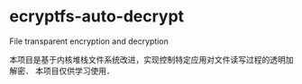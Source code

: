# ecryptfs-auto-decrypt
File transparent encryption and decryption

本项目是基于内核堆栈文件系统改进，实现控制特定应用对文件读写过程的透明加解密．
本项目仅供学习使用．
